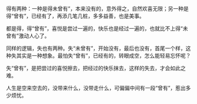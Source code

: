 得有两种：一种是得未曾有”，本来没有的，意外得之，自然欢喜无限；另一种是得“曾有”，已经有了，再添几笔几桩，多多益善，也是美事。

都是得，得“曾有”，喜悦是尝过一遍的，快乐也是经过一遍的，也就比不上得“未曾有”激动人心了。

同样的逻辑，失也有两种。失“未曾有”，开始没有，最后也没有，首尾一个样，这种失其实是一种想象。最怕失“曾有”，已经有的，转眼成空，怎么能轻易忘怀呢？

失“曾有”，是把尝过的喜悦擦去，把经过的快乐抹去，这样的失去，才会如此之难。

人生是空来空去的，没带来什么，没带走什么，可偏偏中间有一段“曾有”，惹出多少烦忧。